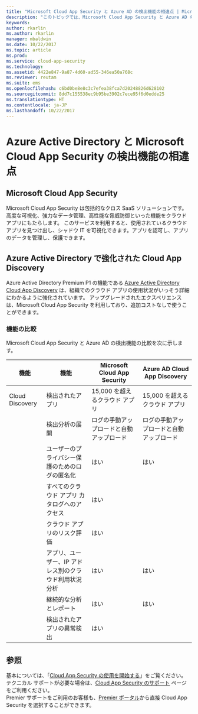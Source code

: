 ```yaml
---
title: "Microsoft Cloud App Security と Azure AD の検出機能の相違点 | Microsoft Docs"
description: "このトピックでは、Microsoft Cloud App Security と Azure AD の検出機能の相違点について説明します。"
keywords: 
author: rkarlin
ms.author: rkarlin
manager: mbaldwin
ms.date: 10/22/2017
ms.topic: article
ms.prod: 
ms.service: cloud-app-security
ms.technology: 
ms.assetid: 4422e847-9a87-4d60-ad55-346ea50a768c
ms.reviewer: reutam
ms.suite: ems
ms.openlocfilehash: c6bd0be8e8c3c7efea38fca7d20248826d628102
ms.sourcegitcommit: 8dd7c155538ec9b95be3902c7ece95f6d0edde25
ms.translationtype: HT
ms.contentlocale: ja-JP
ms.lasthandoff: 10/22/2017
---
```

# <a name="what-are-the-differences-discovery-capabilities-in-azure-active-directory-and-microsoft-cloud-app-security"></a>Azure Active Directory と Microsoft Cloud App Security の検出機能の相違点

## <a name="microsoft-cloud-app-security"></a>Microsoft Cloud App Security 

Microsoft Cloud App Security は包括的なクロス SaaS ソリューションです。高度な可視化、強力なデータ管理、高性能な脅威防御といった機能をクラウド アプリにもたらします。 このサービスを利用すると、使用されているクラウド アプリを見つけ出し、シャドウ IT を可視化できます。アプリを認可し、アプリのデータを管理し、保護できます。 

## <a name="enhanced-cloud-app-discovery-in-azure-active-directory"></a>Azure Active Directory で強化された Cloud App Discovery

Azure Active Directory Premium P1 の機能である [Azure Active Directory Cloud App Discovery](https://aka.ms/caddocsnew) は、組織でのクラウド アプリの使用状況がいっそう詳細にわかるように強化されています。 アップグレードされたエクスペリエンスは、Microsoft Cloud App Security を利用しており、追加コストなしで使うことができます。 

### <a name="feature-comparison"></a>機能の比較

Microsoft Cloud App Security と Azure AD の検出機能の比較を次に示します。

|機能|機能|Microsoft Cloud App Security|Azure AD Cloud App Discovery|
|----|----|----|----|
|Cloud Discovery|検出されたアプリ|15,000 を超えるクラウド アプリ|15,000 を超えるクラウド アプリ|
||検出分析の展開|ログの手動アップロードと自動アップロード|ログの手動アップロードと自動アップロード|
||ユーザーのプライバシー保護のためのログの匿名化|はい|はい|
||すべてのクラウド アプリ カタログへのアクセス|はい||
||クラウド アプリのリスク評価|はい||
||アプリ、ユーザー、IP アドレス別のクラウド利用状況分析|はい|はい|
||継続的な分析とレポート|はい|はい|
||検出されたアプリの異常検出|はい||

## <a name="see-also"></a>参照  

基本については、「[Cloud App Security の使用を開始する](getting-started-with-cloud-app-security.md)」をご覧ください。    
テクニカル サポートが必要な場合は、[Cloud App Security のサポート](http://support.microsoft.com/oas/default.aspx?prid=16031) ページをご利用ください。   
Premier サポートをご利用のお客様も、[Premier ポータル](https://premier.microsoft.com/)から直接 Cloud App Security を選択することができます。   

